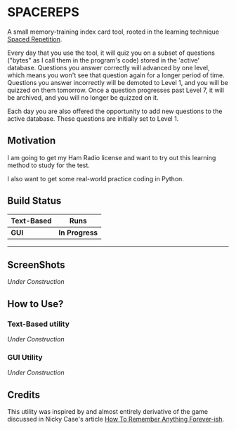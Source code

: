 # SPACEREPS

A small memory-training index card tool, rooted in the learning technique [Spaced Repetition](https://en.wikipedia.org/wiki/Spaced_repetition).

Every day that you use the tool, it will quiz you on a subset of questions ("bytes" as I call them in the program's code) stored in the 'active' database. Questions you answer correctly will advanced by one level, which means you won't see that question again for a longer period of time. Questions you answer incorrectly will be demoted to Level 1, and you will be quizzed on them tomorrow. Once a question progresses past Level 7, it will be archived, and you will no longer be quizzed on it.

Each day you are also offered the opportunity to add new questions to the active database. These questions are initially set to Level 1.

## Motivation

I am going to get my Ham Radio license and want to try out this learning method to study for the test.

I also want to get some real-world practice coding in Python.

## Build Status

|**Text-Based** | **Runs**|
|---|---|
|**GUI** | **In Progress**|

---
## ScreenShots

*Under Construction*

## How to Use?
### Text-Based utility

*Under Construction*

### GUI Utility

*Under Construction*

## Credits

This utility was inspired by and almost entirely derivative of the game discussed in Nicky Case's article [How To Remember Anything Forever-ish](https://ncase.me/remember/).
